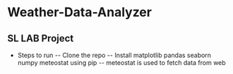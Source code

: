 # Weather-Data-Analyzer
## SL LAB Project
- Steps to run
-- Clone the repo
-- Install matplotlib pandas seaborn numpy meteostat using pip
-- meteostat is used to fetch data from web